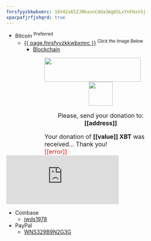 ```yaml
---
fnrsfyyzkkwbxmrc: 16V42x65ZJNkasnCdda3AgUSLxYnFHzn5j
xpacpafjrfjshqrd: true
---
```


* Bitcoin <sup>Preferred</sup>
  * <a href="bitcoin:{{ page.fnrsfyyzkkwbxmrc }}" title="Bitcoin Wallet">{{ page.fnrsfyyzkkwbxmrc }}</a> <sup>Click the Image Below</sup>
    * <a href="https://blockchain.info/address/{{ page.fnrsfyyzkkwbxmrc }}" target="_blank" title="Blockchain">Blockchain</a>

<div class="blockchain-btn" data-address="{{ page.fnrsfyyzkkwbxmrc }}" data-shared="false" style="font-size: 16px; margin: 0 auto; width: 300px;">
  <div class="blockchain stage-begin">
    <img height="64" src="{{ site.github.url }}/images/donate-bitcoin_257x064.png" width="257" />
  </div>
  <div class="blockchain stage-loading" style="text-align: center;">
    <img height="64" src="{{ site.github.url }}/images/loading_64x64.gif" width="64" />
  </div>
  <div class="blockchain stage-ready">
    <p align="center">
      Please, send your donation to:<br /><b>[[address]]</b>
    </p>
    <p align="center" class="qr-code"></p>
  </div>
  <div class="blockchain stage-paid">
    Your donation of <b>[[value]] XBT</b> was received&hellip; Thank you!
  </div>
  <div class="blockchain stage-error">
    <font color="red">[[error]]</font>
  </div>
</div>

<script src="https://gateway.gear.mycelium.com/gear-widget-host.js"></script>
<iframe id="gear-widget" scrolling="no" src="https://gateway.gear.mycelium.com/widgets/125114cf1a0c96953d267f11f1ef586268c29f9af483fd699d922e985ae0962e" style="border: none; display: inline-block; height: 130px; min-width: 250px; max-width: 350px;"></iframe>

* Coinbase
  * <a href="https://www.coinbase.com/jwds1978" target="_blank" title="jwds1978">jwds1978</a>
* PayPal
  * <a href="https://www.paypal.me/stew721" target="_blank" title="">WNS329B9N2G3G</a>
